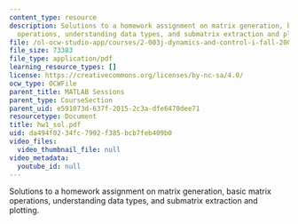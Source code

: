 ```yaml
---
content_type: resource
description: Solutions to a homework assignment on matrix generation, basic matrix
  operations, understanding data types, and submatrix extraction and plotting.
file: /ol-ocw-studio-app/courses/2-003j-dynamics-and-control-i-fall-2007/da494f0234fc7992f385bcb7feb409b0_hw1_sol.pdf
file_size: 73383
file_type: application/pdf
learning_resource_types: []
license: https://creativecommons.org/licenses/by-nc-sa/4.0/
ocw_type: OCWFile
parent_title: MATLAB Sessions
parent_type: CourseSection
parent_uid: e591073d-637f-2015-2c3a-dfe6470dee71
resourcetype: Document
title: hw1_sol.pdf
uid: da494f02-34fc-7992-f385-bcb7feb409b0
video_files:
  video_thumbnail_file: null
video_metadata:
  youtube_id: null
---
```

Solutions to a homework assignment on matrix generation, basic matrix operations, understanding data types, and submatrix extraction and plotting.